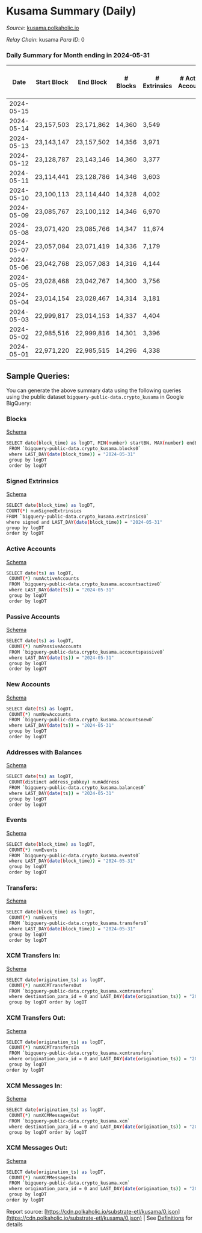 # Kusama Summary (Daily)

_Source_: [kusama.polkaholic.io](https://kusama.polkaholic.io)

*Relay Chain*: kusama
*Para ID*: 0



### Daily Summary for Month ending in 2024-05-31


| Date    | Start Block | End Block | # Blocks | # Extrinsics | # Active Accounts | # Passive Accounts | # New Accounts | # Addresses | # Events  | # Transfers ($USD) | # XCM Transfers In ($USD) | # XCM Transfers Out ($USD) | # XCM In | # XCM Out | Issues |
|---------|-------------|-----------|----------|--------------|-------------------|--------------------|----------------|-------------|-----------|--------------------|---------------------------|----------------------------|----------|-----------|--------|
| 2024-05-15 |  |  |  |  |  |  |  |  |  |   |   |   |  |  |  |
| 2024-05-14 | 23,157,503 | 23,171,862 | 14,360 | 3,549 |  |  |  | 320,805 | 785,071 | 1,539  |   |   |  |  |  |
| 2024-05-13 | 23,143,147 | 23,157,502 | 14,356 | 3,971 |  |  |  | 320,709 | 786,626 | 1,584  |   |   |  |  |  |
| 2024-05-12 | 23,128,787 | 23,143,146 | 14,360 | 3,377 |  |  |  | 320,641 | 770,140 | 1,401  |   |   |  |  |  |
| 2024-05-11 | 23,114,441 | 23,128,786 | 14,346 | 3,603 |  |  |  | 320,592 | 780,988 | 1,439  |   |   |  |  |  |
| 2024-05-10 | 23,100,113 | 23,114,440 | 14,328 | 4,002 |  |  |  | 320,584 | 760,576 | 1,660  |   |   |  |  |  |
| 2024-05-09 | 23,085,767 | 23,100,112 | 14,346 | 6,970 |  |  |  | 320,531 | 813,794 | 1,956  |   |   |  |  |  |
| 2024-05-08 | 23,071,420 | 23,085,766 | 14,347 | 11,674 |  |  |  | 320,447 | 968,968 | 1,629  |   |   |  |  |  |
| 2024-05-07 | 23,057,084 | 23,071,419 | 14,336 | 7,179 |  |  |  | 320,376 | 814,766 | 1,711  |   |   |  |  |  |
| 2024-05-06 | 23,042,768 | 23,057,083 | 14,316 | 4,144 |  |  |  | 320,303 | 802,295 | 2,166 ($393.64) |   |   |  |  |  |
| 2024-05-05 | 23,028,468 | 23,042,767 | 14,300 | 3,756 |  |  |  | 320,251 | 745,208 | 1,932  |   |   |  |  |  |
| 2024-05-04 | 23,014,154 | 23,028,467 | 14,314 | 3,181 |  |  |  | 320,171 | 742,335 | 1,928  |   |   |  |  |  |
| 2024-05-03 | 22,999,817 | 23,014,153 | 14,337 | 4,404 |  |  |  | 320,104 | 772,622 | 2,049  |   |   |  |  |  |
| 2024-05-02 | 22,985,516 | 22,999,816 | 14,301 | 3,396 |  |  |  | 320,024 | 749,433 | 1,599  |   |   |  |  |  |
| 2024-05-01 | 22,971,220 | 22,985,515 | 14,296 | 4,338 |  |  |  | 319,942 | 767,184 | 1,749  |   |   |  |  |  |

## Sample Queries:
You can generate the above summary data using the following queries using the public dataset `bigquery-public-data.crypto_kusama` in Google BigQuery:


### Blocks 

[Schema](https://github.com/colorfulnotion/substrate-etl/blob/main/schema/blocks.json)

```bash
SELECT date(block_time) as logDT, MIN(number) startBN, MAX(number) endBN, COUNT(*) numBlocks 
 FROM `bigquery-public-data.crypto_kusama.blocks0`  
 where LAST_DAY(date(block_time)) = "2024-05-31" 
 group by logDT 
 order by logDT
```

### Signed Extrinsics 

[Schema](https://github.com/colorfulnotion/substrate-etl/blob/main/schema/extrinsics.json)

```bash
SELECT date(block_time) as logDT, 
COUNT(*) numSignedExtrinsics 
FROM `bigquery-public-data.crypto_kusama.extrinsics0`  
where signed and LAST_DAY(date(block_time)) = "2024-05-31" 
group by logDT 
order by logDT
```

### Active Accounts 

[Schema](https://github.com/colorfulnotion/substrate-etl/blob/main/schema/accountsactive.json)

```bash
SELECT date(ts) as logDT, 
 COUNT(*) numActiveAccounts 
 FROM `bigquery-public-data.crypto_kusama.accountsactive0` 
 where LAST_DAY(date(ts)) = "2024-05-31" 
 group by logDT 
 order by logDT
```

### Passive Accounts 

[Schema](https://github.com/colorfulnotion/substrate-etl/blob/main/schema/accountspassive.json)

```bash
SELECT date(ts) as logDT, 
 COUNT(*) numPassiveAccounts 
 FROM `bigquery-public-data.crypto_kusama.accountspassive0` 
 where LAST_DAY(date(ts)) = "2024-05-31" 
 group by logDT 
 order by logDT
```

### New Accounts 

[Schema](https://github.com/colorfulnotion/substrate-etl/blob/main/schema/accountsnew.json)

```bash
SELECT date(ts) as logDT, 
 COUNT(*) numNewAccounts 
 FROM `bigquery-public-data.crypto_kusama.accountsnew0` 
 where LAST_DAY(date(ts)) = "2024-05-31" 
 group by logDT
 order by logDT
```

### Addresses with Balances 

[Schema](https://github.com/colorfulnotion/substrate-etl/blob/main/schema/balances.json)

```bash
SELECT date(ts) as logDT,
 COUNT(distinct address_pubkey) numAddress 
 FROM `bigquery-public-data.crypto_kusama.balances0` 
 where LAST_DAY(date(ts)) = "2024-05-31" 
 group by logDT 
 order by logDT
```

### Events 

[Schema](https://github.com/colorfulnotion/substrate-etl/blob/main/schema/events.json)

```bash
SELECT date(block_time) as logDT, 
 COUNT(*) numEvents 
 FROM `bigquery-public-data.crypto_kusama.events0` 
 where LAST_DAY(date(block_time)) = "2024-05-31" 
 group by logDT 
 order by logDT
```

### Transfers:

[Schema](https://github.com/colorfulnotion/substrate-etl/blob/main/schema/transfers.json)

```bash
SELECT date(block_time) as logDT, 
 COUNT(*) numEvents 
 FROM `bigquery-public-data.crypto_kusama.transfers0` 
 where LAST_DAY(date(block_time)) = "2024-05-31" 
 group by logDT 
 order by logDT
```

### XCM Transfers In: 

[Schema](https://github.com/colorfulnotion/substrate-etl/blob/main/schema/xcmtransfers.json)

```bash
SELECT date(origination_ts) as logDT, 
 COUNT(*) numXCMTransfersOut 
 FROM `bigquery-public-data.crypto_kusama.xcmtransfers` 
 where destination_para_id = 0 and LAST_DAY(date(origination_ts)) = "2024-05-31" 
 group by logDT order by logDT
```

### XCM Transfers Out: 

[Schema](https://github.com/colorfulnotion/substrate-etl/blob/main/schema/xcmtransfers.json)

```bash
SELECT date(origination_ts) as logDT, 
 COUNT(*) numXCMTransfersIn 
 FROM `bigquery-public-data.crypto_kusama.xcmtransfers` 
 where origination_para_id = 0 and LAST_DAY(date(origination_ts)) = "2024-05-31" 
 group by logDT 
order by logDT
```

### XCM Messages In: 

[Schema](https://github.com/colorfulnotion/substrate-etl/blob/main/schema/xcm.json)

```bash
SELECT date(origination_ts) as logDT, 
 COUNT(*) numXCMMessagesOut 
 FROM `bigquery-public-data.crypto_kusama.xcm` 
 where destination_para_id = 0 and LAST_DAY(date(origination_ts)) = "2024-05-31" 
 group by logDT order by logDT
```

### XCM Messages Out: 

[Schema](https://github.com/colorfulnotion/substrate-etl/blob/main/schema/xcm.json)

```bash
SELECT date(origination_ts) as logDT, 
 COUNT(*) numXCMMessagesIn 
 FROM `bigquery-public-data.crypto_kusama.xcm` 
 where origination_para_id = 0 and LAST_DAY(date(origination_ts)) = "2024-05-31" 
 group by logDT 
order by logDT
```


Report source: [https://cdn.polkaholic.io/substrate-etl/kusama/0.json](https://cdn.polkaholic.io/substrate-etl/kusama/0.json) | See [Definitions](/DEFINITIONS.md) for details
